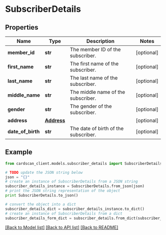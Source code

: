 # SubscriberDetails


## Properties
Name | Type | Description | Notes
------------ | ------------- | ------------- | -------------
**member_id** | **str** | The member ID of the subscriber. | [optional] 
**first_name** | **str** | The first name of the subscriber. | [optional] 
**last_name** | **str** | The last name of the subscriber. | [optional] 
**middle_name** | **str** | The middle name of the subscriber. | [optional] 
**gender** | **str** | The gender of the subscriber. | [optional] 
**address** | [**Address**](Address.md) |  | [optional] 
**date_of_birth** | **str** | The date of birth of the subscriber. | [optional] 

## Example

```python
from cardscan_client.models.subscriber_details import SubscriberDetails

# TODO update the JSON string below
json = "{}"
# create an instance of SubscriberDetails from a JSON string
subscriber_details_instance = SubscriberDetails.from_json(json)
# print the JSON string representation of the object
print SubscriberDetails.to_json()

# convert the object into a dict
subscriber_details_dict = subscriber_details_instance.to_dict()
# create an instance of SubscriberDetails from a dict
subscriber_details_form_dict = subscriber_details.from_dict(subscriber_details_dict)
```
[[Back to Model list]](../README.md#documentation-for-models) [[Back to API list]](../README.md#documentation-for-api-endpoints) [[Back to README]](../README.md)


